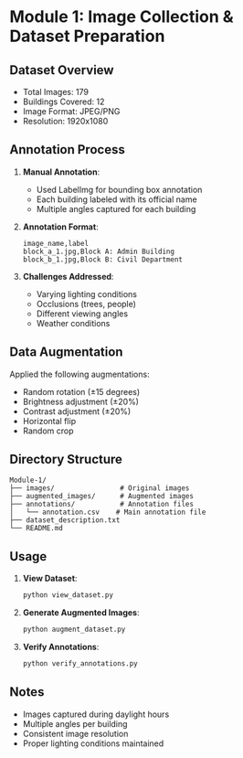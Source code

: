 # Module 1: Image Collection & Dataset Preparation

## Dataset Overview
- Total Images: 179
- Buildings Covered: 12
- Image Format: JPEG/PNG
- Resolution: 1920x1080

## Annotation Process
1. **Manual Annotation**:
   - Used LabelImg for bounding box annotation
   - Each building labeled with its official name
   - Multiple angles captured for each building

2. **Annotation Format**:
   ```csv
   image_name,label
   block_a_1.jpg,Block A: Admin Building
   block_b_1.jpg,Block B: Civil Department
   ```

3. **Challenges Addressed**:
   - Varying lighting conditions
   - Occlusions (trees, people)
   - Different viewing angles
   - Weather conditions

## Data Augmentation
Applied the following augmentations:
- Random rotation (±15 degrees)
- Brightness adjustment (±20%)
- Contrast adjustment (±20%)
- Horizontal flip
- Random crop

## Directory Structure
```
Module-1/
├── images/                # Original images
├── augmented_images/      # Augmented images
├── annotations/           # Annotation files
│   └── annotation.csv    # Main annotation file
├── dataset_description.txt
└── README.md
```

## Usage
1. **View Dataset**:
   ```bash
   python view_dataset.py
   ```

2. **Generate Augmented Images**:
   ```bash
   python augment_dataset.py
   ```

3. **Verify Annotations**:
   ```bash
   python verify_annotations.py
   ```

## Notes
- Images captured during daylight hours
- Multiple angles per building
- Consistent image resolution
- Proper lighting conditions maintained 